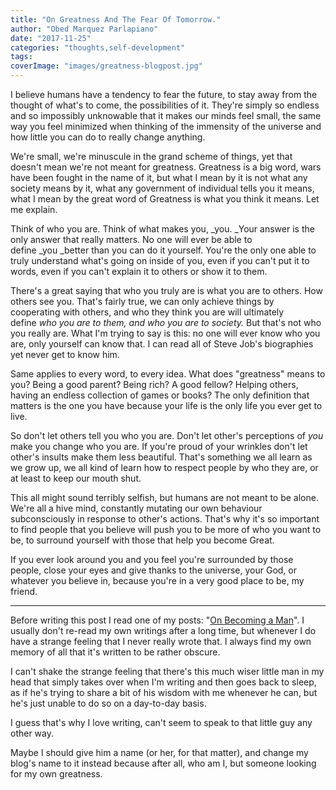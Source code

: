```yaml
---
title: "On Greatness And The Fear Of Tomorrow."
author: "Obed Marquez Parlapiano"
date: "2017-11-25"
categories: "thoughts,self-development"
tags:
coverImage: "images/greatness-blogpost.jpg"
---
```


I believe humans have a tendency to fear the future, to stay away from the thought of what's to come, the possibilities of it. They're simply so endless and so impossibly unknowable that it makes our minds feel small, the same way you feel minimized when thinking of the immensity of the universe and how little you can do to really change anything.

We're small, we're minuscule in the grand scheme of things, yet that doesn't mean we're not meant for greatness. Greatness is a big word, wars have been fought in the name of it, but what I mean by it is not what any society means by it, what any government of individual tells you it means, what I mean by the great word of Greatness is what you think it means. Let me explain.

Think of who you are. Think of what makes you, _you. _Your answer is the only answer that really matters. No one will ever be able to define _you _better than you can do it yourself. You're the only one able to truly understand what's going on inside of you, even if you can't put it to words, even if you can't explain it to others or show it to them.

There's a great saying that who you truly are is what you are to others. How others see you. That's fairly true, we can only achieve things by cooperating with others, and who they think you are will ultimately define _who you are to them, and who you are to society._ But that's not who you really are. What I'm trying to say is this: no one will ever know who you are, only yourself can know that. I can read all of Steve Job's biographies yet never get to know him.

Same applies to every word, to every idea. What does "greatness" means to you? Being a good parent? Being rich? A good fellow? Helping others, having an endless collection of games or books? The only definition that matters is the one you have because your life is the only life you ever get to live.

So don't let others tell you who you are. Don't let other's perceptions of _you_ make you change who you are. If you're proud of your wrinkles don't let other's insults make them less beautiful. That's something we all learn as we grow up, we all kind of learn how to respect people by who they are, or at least to keep our mouth shut.

This all might sound terribly selfish, but humans are not meant to be alone. We're all a hive mind, constantly mutating our own behaviour subconsciously in response to other's actions. That's why it's so important to find people that you believe will push you to be more of who you want to be, to surround yourself with those that help you become Great.

If you ever look around you and you feel you're surrounded by those people, close your eyes and give thanks to the universe, your God, or whatever you believe in, because you're in a very good place to be, my friend.

* * *

Before writing this post I read one of my posts: "[On Becoming a Man](https://obedparla.com/on-becoming-a-man/)". I usually don't re-read my own writings after a long time, but whenever I do have a strange feeling that I never really wrote that. I always find my own memory of all that it's written to be rather obscure.

I can't shake the strange feeling that there's this much wiser little man in my head that simply takes over when I'm writing and then goes back to sleep, as if he's trying to share a bit of his wisdom with me whenever he can, but he's just unable to do so on a day-to-day basis.

I guess that's why I love writing, can't seem to speak to that little guy any other way.

Maybe I should give him a name (or her, for that matter), and change my blog's name to it instead because after all, who am I, but someone looking for my own greatness.
